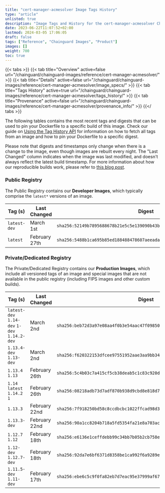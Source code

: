 ```yaml
---
title: "cert-manager-acmesolver Image Tags History"
type: "article"
unlisted: true
description: "Image Tags and History for the cert-manager-acmesolver Chainguard Image"
date: 2023-06-22T11:07:52+02:00
lastmod: 2024-03-05 17:06:05
draft: false
tags: ["Reference", "Chainguard Images", "Product"]
images: []
weight: 700
toc: true
---
```


{{< tabs >}}
{{< tab title="Overview" active=false url="/chainguard/chainguard-images/reference/cert-manager-acmesolver/" >}}
{{< tab title="Details" active=false url="/chainguard/chainguard-images/reference/cert-manager-acmesolver/image_specs/" >}}
{{< tab title="Tags History" active=true url="/chainguard/chainguard-images/reference/cert-manager-acmesolver/tags_history/" >}}
{{< tab title="Provenance" active=false url="/chainguard/chainguard-images/reference/cert-manager-acmesolver/provenance_info/" >}}
{{</ tabs >}}

The following tables contains the most recent tags and digests that can be used to pin your Dockerfile to a specific build of this image. Check our guide on [Using the Tag History API](/chainguard/chainguard-images/using-the-tag-history-api/) for information on how to fetch all tags from an image and how to pin your Dockerfile to a specific digest.

Please note that digests and timestamps only change when there is a change to the image, even though images are rebuilt every night. The "Last Changed" column indicates when the image was last modified, and doesn't always reflect the latest build timestamp. For more information about how our reproducible builds work, please refer to [this blog post](https://www.chainguard.dev/unchained/reproducing-chainguards-reproducible-image-builds).

### Public Registry
The Public Registry contains our **Developer Images**, which typically comprise the `latest*` versions of an image.

| Tag (s)       | Last Changed  | Digest                                                                    |
|---------------|---------------|---------------------------------------------------------------------------|
|  `latest-dev` | March 1st     | `sha256:52149b7895688678b21e5c5e139090b43bfca99b2c87be2584fd07f2ed2355a8` |
|  `latest`     | February 27th | `sha256:5488b1ca695b85ed188488478607aeeadaab0d7608f3cfd02ba891505131ed21` |


### Private/Dedicated Registry
The Private/Dedicated Registry contains our **Production Images**, which include all versioned tags of an image and special images that are not available in the public registry (including FIPS images and other custom builds).

| Tag (s)                                       | Last Changed  | Digest                                                                    |
|-----------------------------------------------|---------------|---------------------------------------------------------------------------|
|  `latest-dev` `1.14-dev` `1-dev` `1.14.2-dev` | March 2nd     | `sha256:beb72d3a97e08aa4f0b3e54aac47f098509b349c567e0c60a5b8eb98cc35cdd4` |
|  `1.13.4-dev` `1.13-dev`                      | March 2nd     | `sha256:f620322153dfcee97551952aae3aa9bb34b398ff0424a62a46e0af7d8a08283e` |
|  `1.13.4` `1.13`                              | February 26th | `sha256:5c4b03c7a415cf5cb38deab5c1c83c920dad66cdf4836d951fc16d546929c4f6` |
|  `1.14` `latest` `1.14.2` `1`                 | February 26th | `sha256:08218adb73d7adf870b938d9cbd8e818d7d987bed97ec13eaff1c8d4735d85bc` |
|  `1.13.3`                                     | February 22nd | `sha256:7f918250bd58c8ccdbcbc1022ffcad98d314a553912d110c49a455c94274351a` |
|  `1.13.3-dev`                                 | February 22nd | `sha256:90a1cc8204b718a5fd5354fa21e8a703ac5f10b64241c121ec6128b6ce3b3494` |
|  `1.12.7` `1.12`                              | February 18th | `sha256:e6136e1ceffdebb99c34bb7b05b2cb758ec5ffc6798abe8e7a70182e8054d600` |
|  `1.12-dev` `1.12.7-dev`                      | February 18th | `sha256:92da7e6bf6371d8358be1ca992f6a9289e43ee08d68193634cd049c023730d2e` |
|  `1.11.5-dev` `1.11-dev`                      | February 17th | `sha256:ebe6c5c9f0fa82eb7d7eac95e37999af674ef366676c506d4350d4691f65142a` |

